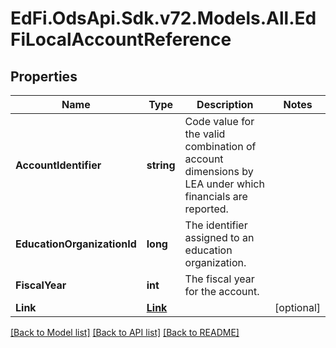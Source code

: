 # EdFi.OdsApi.Sdk.v72.Models.All.EdFiLocalAccountReference

## Properties

Name | Type | Description | Notes
------------ | ------------- | ------------- | -------------
**AccountIdentifier** | **string** | Code value for the valid combination of account dimensions by LEA under which financials are reported. | 
**EducationOrganizationId** | **long** | The identifier assigned to an education organization. | 
**FiscalYear** | **int** | The fiscal year for the account. | 
**Link** | [**Link**](Link.md) |  | [optional] 

[[Back to Model list]](../README.md#documentation-for-models) [[Back to API list]](../README.md#documentation-for-api-endpoints) [[Back to README]](../README.md)

